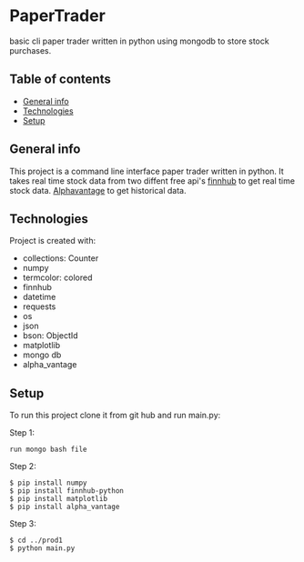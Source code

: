 # PaperTrader

basic cli paper trader written in python using mongodb to store stock purchases.

## Table of contents
* [General info](#general-info)
* [Technologies](#technologies)
* [Setup](#setup)

## General info
This project is a command line interface paper trader written in python. It takes real time stock data from two diffent free api's [finnhub](https://finnhub.io/) to get real time stock data. [Alphavantage](https://www.alphavantage.co) to get historical data.
	
## Technologies
Project is created with:
* collections: Counter 
* numpy 
* termcolor: colored
* finnhub
* datetime
* requests
* os
* json
* bson: ObjectId
* matplotlib
* mongo db
* alpha_vantage
	
## Setup
To run this project clone it from git hub and run main.py:

Step 1:
```
run mongo bash file
```
Step 2:
```
$ pip install numpy
$ pip install finnhub-python
$ pip install matplotlib
$ pip install alpha_vantage
```
Step 3:
```
$ cd ../prod1
$ python main.py
```
